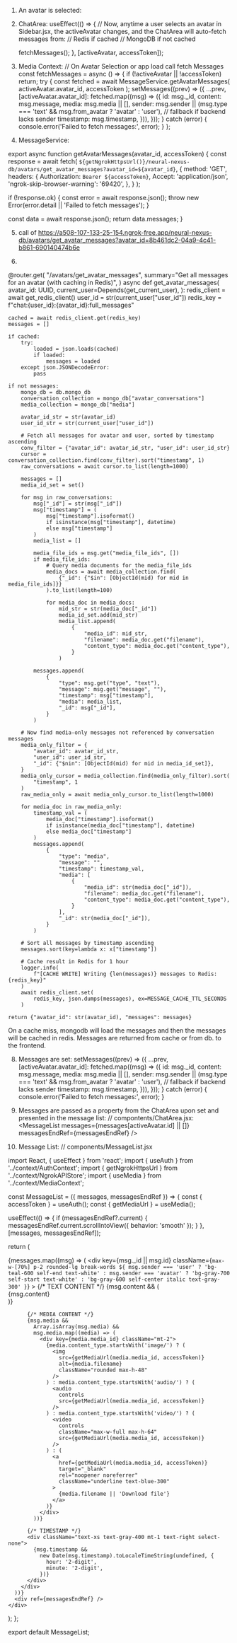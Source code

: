 

1) An avatar is selected:
2) ChatArea:
  useEffect(() => {
    // Now, anytime a user selects an avatar in Sidebar.jsx, the activeAvatar changes, and the ChatArea will auto-fetch messages from:
    //   Redis if cached
    //   MongoDB if not cached

    fetchMessages();
  }, [activeAvatar, accessToken]);

3) Media Context:
  // On Avatar Selection or app load call fetch Messages
  const fetchMessages = async () => {
    if (!activeAvatar || !accessToken) return;
    try {
      const fetched = await MessageService.getAvatarMessages(
        activeAvatar.avatar_id,
        accessToken
      );
      setMessages((prev) => ({
        ...prev,
        [activeAvatar.avatar_id]: fetched.map((msg) => ({
          id: msg._id,
          content: msg.message,
          media: msg.media || [],
          sender:
            msg.sender ||
            (msg.type === 'text' && msg.from_avatar ? 'avatar' : 'user'), // fallback if backend lacks sender
          timestamp: msg.timestamp,
        })),
      }));
    } catch (error) {
      console.error('Failed to fetch messages:', error);
    }
  };

4) MessageService:

export async function getAvatarMessages(avatar_id, accessToken) {
  const response = await fetch(
    `${getNgrokHttpsUrl()}/neural-nexus-db/avatars/get_avatar_messages?avatar_id=${avatar_id}`,
    {
      method: 'GET',
      headers: {
        Authorization: `Bearer ${accessToken}`,
        Accept: 'application/json',
        'ngrok-skip-browser-warning': '69420',
      },
    }
  );

  if (!response.ok) {
    const error = await response.json();
    throw new Error(error.detail || 'Failed to fetch messages');
  }

  const data = await response.json();
  return data.messages;
}

5) call of https://a508-107-133-25-154.ngrok-free.app/neural-nexus-db/avatars/get_avatar_messages?avatar_id=8b461dc2-04a9-4c41-b861-690140474b6e

6) 

@router.get(
    "/avatars/get_avatar_messages",
    summary="Get all messages for an avatar (with caching in Redis)",
)
async def get_avatar_messages(
    avatar_id: UUID,
    current_user=Depends(get_current_user),
):
    redis_client = await get_redis_client()
    user_id = str(current_user["user_id"])
    redis_key = f"chat:{user_id}:{avatar_id}:full_messages"

    cached = await redis_client.get(redis_key)
    messages = []

    if cached:
        try:
            loaded = json.loads(cached)
            if loaded:
                messages = loaded
        except json.JSONDecodeError:
            pass

    if not messages:
        mongo_db = db.mongo_db
        conversation_collection = mongo_db["avatar_conversations"]
        media_collection = mongo_db["media"]

        avatar_id_str = str(avatar_id)
        user_id_str = str(current_user["user_id"])

        # Fetch all messages for avatar and user, sorted by timestamp ascending
        conv_filter = {"avatar_id": avatar_id_str, "user_id": user_id_str}
        cursor = conversation_collection.find(conv_filter).sort("timestamp", 1)
        raw_conversations = await cursor.to_list(length=1000)

        messages = []
        media_id_set = set()

        for msg in raw_conversations:
            msg["_id"] = str(msg["_id"])
            msg["timestamp"] = (
                msg["timestamp"].isoformat()
                if isinstance(msg["timestamp"], datetime)
                else msg["timestamp"]
            )
            media_list = []

            media_file_ids = msg.get("media_file_ids", [])
            if media_file_ids:
                # Query media documents for the media_file_ids
                media_docs = await media_collection.find(
                    {"_id": {"$in": [ObjectId(mid) for mid in media_file_ids]}}
                ).to_list(length=100)

                for media_doc in media_docs:
                    mid_str = str(media_doc["_id"])
                    media_id_set.add(mid_str)
                    media_list.append(
                        {
                            "media_id": mid_str,
                            "filename": media_doc.get("filename"),
                            "content_type": media_doc.get("content_type"),
                        }
                    )

            messages.append(
                {
                    "type": msg.get("type", "text"),
                    "message": msg.get("message", ""),
                    "timestamp": msg["timestamp"],
                    "media": media_list,
                    "_id": msg["_id"],
                }
            )

        # Now find media-only messages not referenced by conversation messages
        media_only_filter = {
            "avatar_id": avatar_id_str,
            "user_id": user_id_str,
            "_id": {"$nin": [ObjectId(mid) for mid in media_id_set]},
        }
        media_only_cursor = media_collection.find(media_only_filter).sort(
            "timestamp", 1
        )
        raw_media_only = await media_only_cursor.to_list(length=1000)

        for media_doc in raw_media_only:
            timestamp_val = (
                media_doc["timestamp"].isoformat()
                if isinstance(media_doc["timestamp"], datetime)
                else media_doc["timestamp"]
            )
            messages.append(
                {
                    "type": "media",
                    "message": "",
                    "timestamp": timestamp_val,
                    "media": [
                        {
                            "media_id": str(media_doc["_id"]),
                            "filename": media_doc.get("filename"),
                            "content_type": media_doc.get("content_type"),
                        }
                    ],
                    "_id": str(media_doc["_id"]),
                }
            )

        # Sort all messages by timestamp ascending
        messages.sort(key=lambda x: x["timestamp"])

        # Cache result in Redis for 1 hour
        logger.info(
            f"[CACHE WRITE] Writing {len(messages)} messages to Redis: {redis_key}"
        )
        await redis_client.set(
            redis_key, json.dumps(messages), ex=MESSAGE_CACHE_TTL_SECONDS
        )

    return {"avatar_id": str(avatar_id), "messages": messages}

On a cache miss, mongodb will load the messages and then the messages will be cached in redis. Messages are returned from cache or from db. to the frontend.

8) Messages are set:
setMessages((prev) => ({
        ...prev,
        [activeAvatar.avatar_id]: fetched.map((msg) => ({
          id: msg._id,
          content: msg.message,
          media: msg.media || [],
          sender:
            msg.sender ||
            (msg.type === 'text' && msg.from_avatar ? 'avatar' : 'user'), // fallback if backend lacks sender
          timestamp: msg.timestamp,
        })),
      }));
    } catch (error) {
      console.error('Failed to fetch messages:', error);
    }

9) Messages are passed as a property from the ChatArea upon set and presented in the message list:
// compontents/ChatArea.jsx:
  <MessageList
            messages={messages[activeAvatar.id] || []}
            messagesEndRef={messagesEndRef}
          />

10) Message List:
// components/MessageList.jsx

import React, { useEffect } from 'react';
import { useAuth } from '../context/AuthContext';
import { getNgrokHttpsUrl } from '../context/NgrokAPIStore';
import { useMedia } from '../context/MediaContext';

const MessageList = ({ messages, messagesEndRef }) => {
  const { accessToken } = useAuth();
  const { getMediaUrl } = useMedia();

  useEffect(() => {
    if (messagesEndRef?.current) {
      messagesEndRef.current.scrollIntoView({ behavior: 'smooth' });
    }
  }, [messages, messagesEndRef]);

  return (
    <div className="flex-grow overflow-y-auto mb-4 space-y-2 px-2 flex flex-col">
      {messages.map((msg) => (
        <div
          key={msg._id || msg.id}
          className={`max-w-[70%] p-2 rounded-lg break-words ${
            msg.sender === 'user'
              ? 'bg-teal-600 self-end text-white'
              : msg.sender === 'avatar'
              ? 'bg-gray-700 self-start text-white'
              : 'bg-gray-600 self-center italic text-gray-300'
          }`}
        >
          {/* TEXT CONTENT */}
          {msg.content && (
            <div className="whitespace-pre-wrap">{msg.content}</div>
          )}

          {/* MEDIA CONTENT */}
          {msg.media &&
            Array.isArray(msg.media) &&
            msg.media.map((media) => (
              <div key={media.media_id} className="mt-2">
                {media.content_type.startsWith('image/') ? (
                  <img
                    src={getMediaUrl(media.media_id, accessToken)}
                    alt={media.filename}
                    className="rounded max-h-48"
                  />
                ) : media.content_type.startsWith('audio/') ? (
                  <audio
                    controls
                    src={getMediaUrl(media.media_id, accessToken)}
                  />
                ) : media.content_type.startsWith('video/') ? (
                  <video
                    controls
                    className="max-w-full max-h-64"
                    src={getMediaUrl(media.media_id, accessToken)}
                  />
                ) : (
                  <a
                    href={getMediaUrl(media.media_id, accessToken)}
                    target="_blank"
                    rel="noopener noreferrer"
                    className="underline text-blue-300"
                  >
                    {media.filename || 'Download file'}
                  </a>
                )}
              </div>
            ))}

          {/* TIMESTAMP */}
          <div className="text-xs text-gray-400 mt-1 text-right select-none">
            {msg.timestamp &&
              new Date(msg.timestamp).toLocaleTimeString(undefined, {
                hour: '2-digit',
                minute: '2-digit',
              })}
          </div>
        </div>
      ))}
      <div ref={messagesEndRef} />
    </div>
  );
};

export default MessageList;